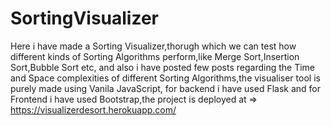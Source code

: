 # SortingVisualizer

Here i have made a Sorting Visualizer,thorugh which we can test how different kinds of Sorting Algorithms perform,like Merge Sort,Insertion Sort,Bubble Sort etc,
and also i have posted few posts regarding the Time and Space complexities of different Sorting Algorithms,the visualiser tool is purely made using Vanila JavaScript,
for backend i have used Flask and for Frontend i have used Bootstrap,the project is deployed at => https://visualizerdesort.herokuapp.com/
